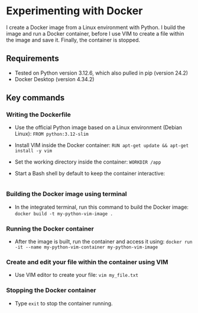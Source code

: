 # Experimenting with Docker

I create a Docker image from a Linux environment with Python. I build the image and run a Docker container, before I use VIM to create a file within the image and save it. Finally, the container is stopped.

## Requirements

- Tested on Python version 3.12.6, which also pulled in pip (version 24.2)
- Docker Desktop (version 4.34.2)

## Key commands
### Writing the Dockerfile
- Use the official Python image based on a Linux environment (Debian Linux):
  ```FROM python:3.12-slim```

- Install VIM inside the Docker container:
  ```RUN apt-get update && apt-get install -y vim```

- Set the working directory inside the container:
  ```WORKDIR /app```

- Start a Bash shell by default to keep the container interactive:
  ```CMD ["bash"]

### Building the Docker image using terminal
- In the integrated terminal, run this command to build the Docker image: ```docker build -t my-python-vim-image .```

### Running the Docker container
- After the image is built, run the container and access it using:
  ```docker run -it --name my-python-vim-container my-python-vim-image```

### Create and edit your file within the container using VIM
- Use VIM editor to create your file:
```vim my_file.txt```

### Stopping the Docker container
- Type ```exit``` to stop the container running.
